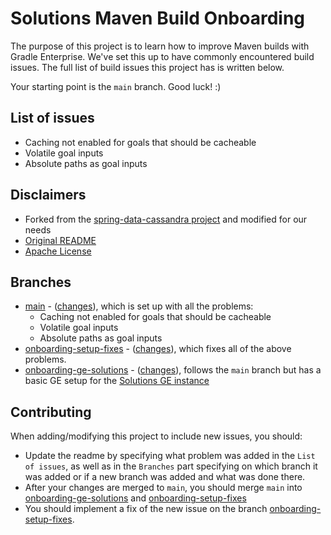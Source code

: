 # Solutions Maven Build Onboarding

The purpose of this project is to learn how to improve Maven builds with Gradle Enterprise.
We've set this up to have commonly encountered build issues. 
The full list of build issues this project has is written below.

Your starting point is the `main` branch. Good luck! :)

## List of issues

* Caching not enabled for goals that should be cacheable
* Volatile goal inputs
* Absolute paths as goal inputs

## Disclaimers

* Forked from the [spring-data-cassandra project](https://github.com/spring-projects/spring-data-cassandra) and modified for our needs
* [Original README](README-ORIGINAL.md)
* [Apache License](LICENSE.txt)

## Branches

* [main](https://github.com/gradle/gradle-enterprise-solutions-maven-onboarding) - ([changes](https://github.com/gradle/gradle-enterprise-solutions-maven-onboarding/compare/364efe5bcb1151c8efbcfa09e7f0f31c21ff0f0b...main)), which is set up with all the problems:
    * Caching not enabled for goals that should be cacheable
    * Volatile goal inputs
    * Absolute paths as goal inputs
* [onboarding-setup-fixes](https://github.com/gradle/gradle-enterprise-solutions-maven-onboarding/tree/onboarding-setup-fixes) - ([changes](https://github.com/gradle/gradle-enterprise-solutions-maven-onboarding/compare/onboarding-setup-fixes)), which fixes all of the above problems.
* [onboarding-ge-solutions](https://github.com/gradle/gradle-enterprise-solutions-maven-onboarding/tree/onboarding-ge-solutions) - ([changes](https://github.com/gradle/gradle-enterprise-solutions-maven-onboarding/compare/onboarding-ge-solutions)), follows the `main` branch but has a basic GE setup for the [Solutions GE instance](https://ge.solutions-team.gradle.com/scans)

## Contributing

When adding/modifying this project to include new issues, you should:

- Update the readme by specifying what problem was added in the `List of issues`, as well as in the `Branches` part specifying
  on which branch it was added or if a new branch was added and what was done there.
- After your changes are merged to `main`, you should merge `main` into [onboarding-ge-solutions](https://github.com/gradle/gradle-enterprise-solutions-maven-onboarding/tree/onboarding-ge-solutions) and
  [onboarding-setup-fixes](https://github.com/gradle/gradle-enterprise-solutions-maven-onboarding/tree/onboarding-setup-fixes)
- You should implement a fix of the new issue on the branch [onboarding-setup-fixes](https://github.com/gradle/gradle-enterprise-solutions-maven-onboarding/tree/onboarding-setup-fixes).
